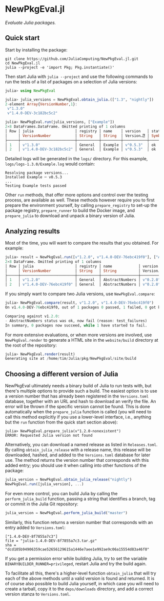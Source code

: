# NewPkgEval.jl

*Evaluate Julia packages.*


## Quick start

Start by installing the package:

```shell
git clone https://github.com/JuliaComputing/NewPkgEval.jl.git
cd NewPkgEval.jl
julia --project -e 'import Pkg; Pkg.instantiate()'
```

Then start Julia with `julia --project` and use the following commands to run the tests of a list of packages on a selection of
Julia versions:

```julia
julia> using NewPkgEval

julia> julia_versions = NewPkgEval.obtain_julia.(["1.3", "nightly"])
2-element Array{VersionNumber,1}:
 v"1.3.0"
 v"1.4.0-DEV-3c182bc5c2"

julia> NewPkgEval.run(julia_versions, ["Example"])
2×8 DataFrames.DataFrame. Omitted printing of 1 columns
│ Row │ julia                   │ registry │ name    │ version   │ status │ reason  │ duration │
│     │ VersionNumber           │ String   │ String  │ Version…⍰ │ Symbol │ Symbol⍰ │ Float64  │
├─────┼─────────────────────────┼──────────┼─────────┼───────────┼────────┼─────────┼──────────┤
│ 1   │ v"1.3.0"                │ General  │ Example │ v"0.5.3"  │ ok     │ missing │ 6.94     │
│ 2   │ v"1.4.0-DEV-3c182bc5c2" │ General  │ Example │ v"0.5.3"  │ ok     │ missing │ 6.948    │
```

Detailed logs will be generated in the `logs/` directory. For this example,
`logs/logs-1.3.0/Example.log` would contain:

```
Resolving package versions...
Installed Example ─ v0.5.3
...
Testing Example tests passed
```

Other `run` methods, that offer more options and control over the testing process, are
available as well. These methods however require you to first prepare the environment
yourself, by calling `prepare_registry` to set-up the package registry, `prepare_runner` to
build the Docker image, and `prepare_julia` to download and unpack a binary version of
Julia.


## Analyzing results

Most of the time, you will want to compare the results that you obtained. For example:

```julia
julia> result = NewPkgEval.run([v"1.2.0", v"1.4.0-DEV-76ebc419f0"], ["AbstractNumbers"])
2×8 DataFrame. Omitted printing of 1 columns
│ Row │ julia                   │ registry │ name            │ version   │ status │ reason        │ duration │
│     │ VersionNumber           │ String   │ String          │ Version…⍰ │ Symbol │ Symbol⍰       │ Float64  │
├─────┼─────────────────────────┼──────────┼─────────────────┼───────────┼────────┼───────────────┼──────────┤
│ 1   │ v"1.2.0"                │ General  │ AbstractNumbers │ v"0.2.0"  │ ok     │ missing       │ 24.768   │
│ 2   │ v"1.4.0-DEV-76ebc419f0" │ General  │ AbstractNumbers │ v"0.2.0"  │ fail   │ test_failures │ 26.803   │
```

If you simply want to compare two Julia versions, use `NewPkgEval.compare`:

```julia
julia> NewPkgEval.compare(result, v"1.2.0", v"1.4.0-DEV-76ebc419f0")
On v1.4.0-DEV-76ebc419f0, out of 1 packages 0 passed, 1 failed, 0 got killed and 0 were skipped.

Comparing against v1.2.0:
- AbstractNumbers status was ok, now fail (reason: test_failures)
In summary, 0 packages now succeed, while 1 have started to fail.
```

For more extensive evaluations, or when more versions are involved, use `NewPkgEval.render`
to generate a HTML site in the `website/build` directory at the root of the repository:

```julia
julia> NewPkgEval.render(result)
Generating site at /home/tim/Julia/pkg/NewPkgEval/site/build
```


## Choosing a different version of Julia

NewPkgEval ultimately needs a binary build of Julia to run tests with, but there's multiple
options to provide such a build. The easiest option is to use a version number that has
already been registered in the `Versions.toml` database, together with an URL and hash to
download an verify the file. An error will be thrown if the specific version cannot be
found. This is done automatically when the `prepare_julia` function is called (you will need
to call this method explicitly if you use a lower-level interface, i.e., anything but the
`run` function from the quick start section above):

```
julia> NewPkgEval.prepare_julia(v"1.2.0-nonexistent")
ERROR: Requested Julia version not found
```

Alternatively, you can download a named release as listed in `Releases.toml`. By calling
`obtain_julia_release` with a release name, this release will be downloaded, hashed, and
added to the `Versions.toml` database for later use. The method returns the version number
that corresponds with this added entry; you should use it when calling into other functions
of the package:

```julia
julia_version = NewPkgEval.obtain_julia_release("nightly")
NewPkgEval.run([julia_version], ...)
```

For even more control, you can build Julia by calling the `perform_julia_build` function,
passing a string that identifies a branch, tag or commit in the Julia Git repository:

```julia
julia_version = NewPkgEval.perform_julia_build("master")
```

Similarly, this function returns a version number that corresponds with an entry added to
`Versions.toml`:

```
["1.4.0-DEV-8f7855a7c3"]
file = "julia-1.4.0-DEV-8f7855a7c3.tar.gz"
sha = "dcd105b94906359cae52656129615a1446e7aee1e992ae9c06a15554d83a46f0"
```

If you get a permission error while building Julia, try to set the variable
`BINARYBUILDER_RUNNER=privileged`, restart Julia and try the build again.

To facilitate all this, there's a higher-level function `obtain_julia` that will try each of
the above methods until a valid version is found and returned. It is of course also possible
to build Julia yourself, in which case you will need to create a tarball, copy it to the
`deps/downloads` directory, and add a correct version stanza to `Versions.toml`.
